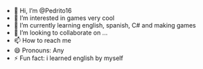 - 👋 Hi, I’m @Pedrito16
- 👀 I’m interested in games very cool
- 🌱 I’m currently learning english, spanish, C# and making  games
- 💞️ I’m looking to collaborate on ...
- 📫 How to reach me 
- 😄 Pronouns: Any
- ⚡ Fun fact: i learned english by myself

<!---
Pedrito16/Pedrito16 is a ✨ special ✨ repository because its `README.md` (this file) appears on your GitHub profile.
You can click the Preview link to take a look at your changes.
--->
